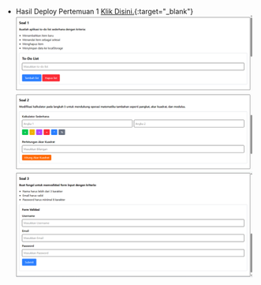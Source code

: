 - Hasil Deploy Pertemuan 1 [Klik Disini.](https://pemrograman-web-itera-122140218-pertemuan1.vercel.app){:target="_blank"}  
  ![Screenshot Soal 1](./images/pertemuan1_soal1.png)  
  ![Screenshot Soal 2](./images/pertemuan1_soal2.png)  
  ![Screenshot Soal 3](./images/pertemuan1_soal3.png)
